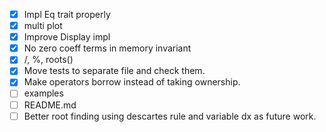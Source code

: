 - [x] Impl Eq trait properly
- [x] multi plot
- [x] Improve Display impl
- [x] No zero coeff terms in memory invariant
- [x] /, %, roots()
- [x] Move tests to separate file and check them.
- [x] Make operators borrow instead of taking ownership.
- [ ] examples
- [ ] README.md
- [ ] Better root finding using descartes rule and variable dx as future work.
